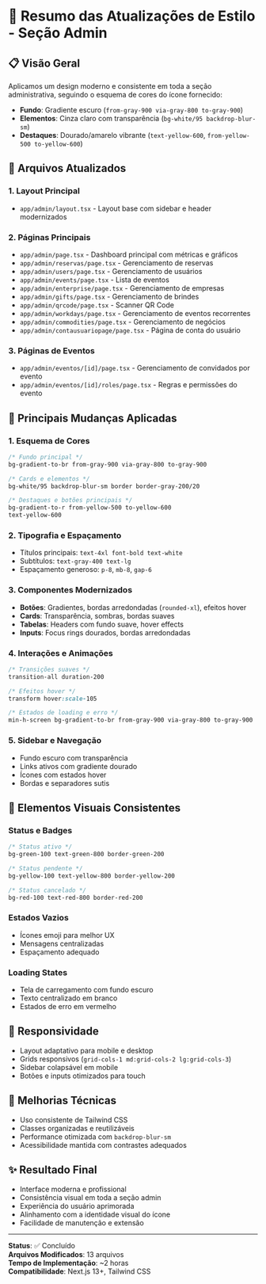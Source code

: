 # 🎨 Resumo das Atualizações de Estilo - Seção Admin

## 📋 Visão Geral
Aplicamos um design moderno e consistente em toda a seção administrativa, seguindo o esquema de cores do ícone fornecido:
- **Fundo**: Gradiente escuro (`from-gray-900 via-gray-800 to-gray-900`)
- **Elementos**: Cinza claro com transparência (`bg-white/95 backdrop-blur-sm`)
- **Destaques**: Dourado/amarelo vibrante (`text-yellow-600`, `from-yellow-500 to-yellow-600`)

## 🚀 Arquivos Atualizados

### 1. **Layout Principal**
- `app/admin/layout.tsx` - Layout base com sidebar e header modernizados

### 2. **Páginas Principais**
- `app/admin/page.tsx` - Dashboard principal com métricas e gráficos
- `app/admin/reservas/page.tsx` - Gerenciamento de reservas
- `app/admin/users/page.tsx` - Gerenciamento de usuários
- `app/admin/events/page.tsx` - Lista de eventos
- `app/admin/enterprise/page.tsx` - Gerenciamento de empresas
- `app/admin/gifts/page.tsx` - Gerenciamento de brindes
- `app/admin/qrcode/page.tsx` - Scanner QR Code
- `app/admin/workdays/page.tsx` - Gerenciamento de eventos recorrentes
- `app/admin/commodities/page.tsx` - Gerenciamento de negócios
- `app/admin/contausuariopage/page.tsx` - Página de conta do usuário

### 3. **Páginas de Eventos**
- `app/admin/eventos/[id]/page.tsx` - Gerenciamento de convidados por evento
- `app/admin/eventos/[id]/roles/page.tsx` - Regras e permissões do evento

## 🎯 Principais Mudanças Aplicadas

### **1. Esquema de Cores**
```css
/* Fundo principal */
bg-gradient-to-br from-gray-900 via-gray-800 to-gray-900

/* Cards e elementos */
bg-white/95 backdrop-blur-sm border border-gray-200/20

/* Destaques e botões principais */
bg-gradient-to-r from-yellow-500 to-yellow-600
text-yellow-600
```

### **2. Tipografia e Espaçamento**
- Títulos principais: `text-4xl font-bold text-white`
- Subtítulos: `text-gray-400 text-lg`
- Espaçamento generoso: `p-8`, `mb-8`, `gap-6`

### **3. Componentes Modernizados**
- **Botões**: Gradientes, bordas arredondadas (`rounded-xl`), efeitos hover
- **Cards**: Transparência, sombras, bordas suaves
- **Tabelas**: Headers com fundo suave, hover effects
- **Inputs**: Focus rings dourados, bordas arredondadas

### **4. Interações e Animações**
```css
/* Transições suaves */
transition-all duration-200

/* Efeitos hover */
transform hover:scale-105

/* Estados de loading e erro */
min-h-screen bg-gradient-to-br from-gray-900 via-gray-800 to-gray-900
```

### **5. Sidebar e Navegação**
- Fundo escuro com transparência
- Links ativos com gradiente dourado
- Ícones com estados hover
- Bordas e separadores sutis

## 🎨 Elementos Visuais Consistentes

### **Status e Badges**
```css
/* Status ativo */
bg-green-100 text-green-800 border-green-200

/* Status pendente */
bg-yellow-100 text-yellow-800 border-yellow-200

/* Status cancelado */
bg-red-100 text-red-800 border-red-200
```

### **Estados Vazios**
- Ícones emoji para melhor UX
- Mensagens centralizadas
- Espaçamento adequado

### **Loading States**
- Tela de carregamento com fundo escuro
- Texto centralizado em branco
- Estados de erro em vermelho

## 📱 Responsividade
- Layout adaptativo para mobile e desktop
- Grids responsivos (`grid-cols-1 md:grid-cols-2 lg:grid-cols-3`)
- Sidebar colapsável em mobile
- Botões e inputs otimizados para touch

## 🔧 Melhorias Técnicas
- Uso consistente de Tailwind CSS
- Classes organizadas e reutilizáveis
- Performance otimizada com `backdrop-blur-sm`
- Acessibilidade mantida com contrastes adequados

## ✨ Resultado Final
- Interface moderna e profissional
- Consistência visual em toda a seção admin
- Experiência do usuário aprimorada
- Alinhamento com a identidade visual do ícone
- Facilidade de manutenção e extensão

---

**Status**: ✅ Concluído  
**Arquivos Modificados**: 13 arquivos  
**Tempo de Implementação**: ~2 horas  
**Compatibilidade**: Next.js 13+, Tailwind CSS 